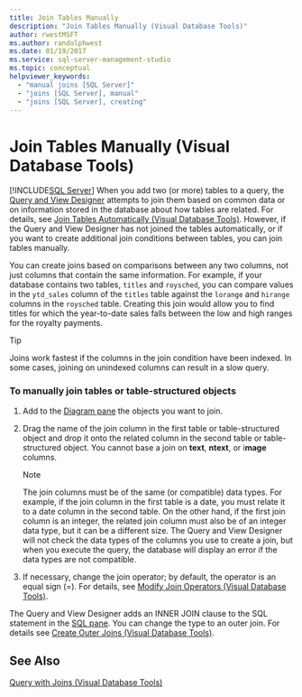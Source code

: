 ```yaml
---
title: Join Tables Manually
description: "Join Tables Manually (Visual Database Tools)"
author: rwestMSFT
ms.author: randolphwest
ms.date: 01/19/2017
ms.service: sql-server-management-studio
ms.topic: conceptual
helpviewer_keywords:
  - "manual joins [SQL Server]"
  - "joins [SQL Server], manual"
  - "joins [SQL Server], creating"
---
```

# Join Tables Manually (Visual Database Tools)
[!INCLUDE[SQL Server](../includes/applies-to-version/sqlserver.md)]
When you add two (or more) tables to a query, the [Query and View Designer](query-and-view-designer-tools-visual-database-tools.md) attempts to join them based on common data or on information stored in the database about how tables are related. For details, see [Join Tables Automatically &#40;Visual Database Tools&#41;](join-tables-automatically-visual-database-tools.md). However, if the Query and View Designer has not joined the tables automatically, or if you want to create additional join conditions between tables, you can join tables manually.  
  
You can create joins based on comparisons between any two columns, not just columns that contain the same information. For example, if your database contains two tables, `titles` and `roysched`, you can compare values in the `ytd_sales` column of the `titles` table against the `lorange` and `hirange` columns in the `roysched` table. Creating this join would allow you to find titles for which the year-to-date sales falls between the low and high ranges for the royalty payments.  
  
> [!TIP]  
> Joins work fastest if the columns in the join condition have been indexed. In some cases, joining on unindexed columns can result in a slow query.  
  
### To manually join tables or table-structured objects  
  
1.  Add to the [Diagram pane](diagram-pane-visual-database-tools.md) the objects you want to join.  
  
2.  Drag the name of the join column in the first table or table-structured object and drop it onto the related column in the second table or table-structured object. You cannot base a join on **text**, **ntext**, or i**mage** columns.  
  
    > [!NOTE]  
    > The join columns must be of the same (or compatible) data types. For example, if the join column in the first table is a date, you must relate it to a date column in the second table. On the other hand, if the first join column is an integer, the related join column must also be of an integer data type, but it can be a different size. The Query and View Designer will not check the data types of the columns you use to create a join, but when you execute the query, the database will display an error if the data types are not compatible.  
  
3.  If necessary, change the join operator; by default, the operator is an equal sign (=). For details, see [Modify Join Operators &#40;Visual Database Tools&#41;](modify-join-operators-visual-database-tools.md).  
  
The Query and View Designer adds an INNER JOIN clause to the SQL statement in the [SQL pane](sql-pane-visual-database-tools.md). You can change the type to an outer join. For details see [Create Outer Joins &#40;Visual Database Tools&#41;](create-outer-joins-visual-database-tools.md).  
  
## See Also  
[Query with Joins &#40;Visual Database Tools&#41;](query-with-joins-visual-database-tools.md)  
  
